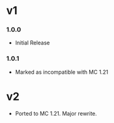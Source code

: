 # v1
### 1.0.0
- Initial Release
### 1.0.1
- Marked as incompatible with MC 1.21

# v2
- Ported to MC 1.21. Major rewrite.
